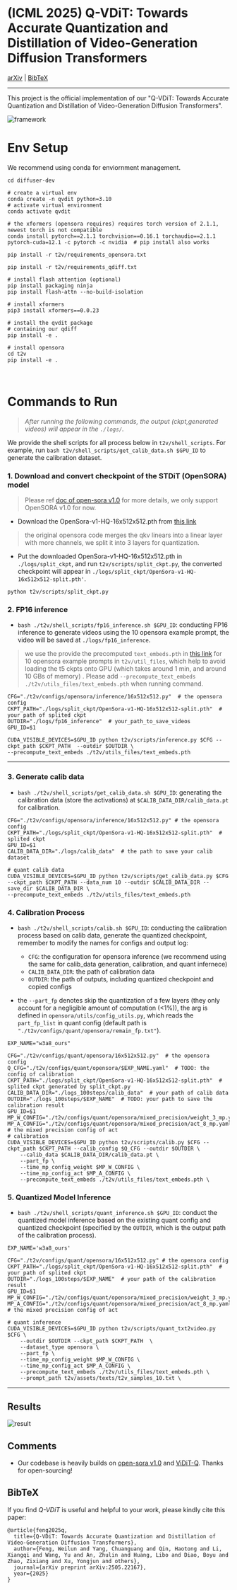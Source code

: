# (ICML 2025) Q-VDiT: Towards Accurate Quantization and Distillation of Video-Generation Diffusion Transformers

[arXiv](https://arxiv.org/abs/2505.22167) | [BibTeX](#bibtex)

------

This project is the official implementation of our "Q-VDiT: Towards Accurate Quantization and Distillation of Video-Generation Diffusion Transformers".

![framework](imgs/framework.png)

# Env Setup

We recommend using conda for enviornment management. 

```shell 
cd diffuser-dev

# create a virtual env
conda create -n qvdit python=3.10
# activate virtual environment
conda activate qvdit

# the xformers (opensora requires) requires torch version of 2.1.1, newest torch is not compatible
conda install pytorch==2.1.1 torchvision==0.16.1 torchaudio==2.1.1 pytorch-cuda=12.1 -c pytorch -c nvidia  # pip install also works

pip install -r t2v/requirements_opensora.txt

pip install -r t2v/requirements_qdiff.txt

# install flash attention (optional)
pip install packaging ninja
pip install flash-attn --no-build-isolation

# install xformers
pip3 install xformers==0.0.23

# install the qvdit package
# containing our qdiff
pip install -e .

# install opensora
cd t2v
pip install -e .
```

<br>

# Commands to Run

> *After running the following commands, the output (ckpt,generated videos) will appear in the `./logs/`.*

We provide the shell scripts for all process below in `t2v/shell_scripts`.
For example, run `bash t2v/shell_scripts/get_calib_data.sh $GPU_ID` to generate the calibration dataset.


### 1. Download and convert checkpoint of the STDiT (OpenSORA) model

> Please ref [doc of open-sora v1.0](https://github.com/hpcaitech/Open-Sora) for more details, we only support OpenSORA v1.0 for now.

- Download the OpenSora-v1-HQ-16x512x512.pth from [this link](https://huggingface.co/hpcai-tech/Open-Sora/blob/main/OpenSora-v1-HQ-16x512x512.pth)

> the original opensora code merges the qkv linears into a linear layer with more channels, we split it into 3 layers for quantization. 

- Put the downloaded OpenSora-v1-HQ-16x512x512.pth in `./logs/split_ckpt`, and run `t2v/scripts/split_ckpt.py`, the converted checkpoint will appear in `./logs/split_ckpt/OpenSora-v1-HQ-16x512x512-split.pth'`. 

```shell
python t2v/scripts/split_ckpt.py
```

### 2. FP16 inference

- `bash ./t2v/shell_scripts/fp16_inference.sh $GPU_ID`: conducting FP16 inference to generate videos using the 10 opensora example prompt, the video will be saved at `./logs/fp16_inference`. 

> we use the provide the precomputed `text_embeds.pth` in [this link](https://github.com/thu-nics/ViDiT-Q/blob/viditq_old/t2v/utils_files/text_embeds.pth) for 10 opensora example prompts in `t2v/util_files`, which help to avoid loading the t5 ckpts onto GPU (which takes around 1 min, and around 10 GBs of memory) . Please add `--precompute_text_embeds ./t2v/utils_files/text_embeds.pth` when running command.

```shell
CFG="./t2v/configs/opensora/inference/16x512x512.py"  # the opensora config
CKPT_PATH="./logs/split_ckpt/OpenSora-v1-HQ-16x512x512-split.pth"  # your path of splited ckpt
OUTDIR="./logs/fp16_inference"  # your_path_to_save_videos
GPU_ID=$1

CUDA_VISIBLE_DEVICES=$GPU_ID python t2v/scripts/inference.py $CFG --ckpt_path $CKPT_PATH  --outdir $OUTDIR \
--precompute_text_embeds ./t2v/utils_files/text_embeds.pth
```

---

### 3. Generate calib data

- `bash ./t2v/shell_scripts/get_calib_data.sh $GPU_ID`: generating the calibration data (store the activations) at `$CALIB_DATA_DIR/calib_data.pt` for calibration. 

```shell
CFG="./t2v/configs/opensora/inference/16x512x512.py" # the opensora config
CKPT_PATH="./logs/split_ckpt/OpenSora-v1-HQ-16x512x512-split.pth"  # splited ckpt
GPU_ID=$1
CALIB_DATA_DIR="./logs/calib_data"  # the path to save your calib dataset

# quant calib data
CUDA_VISIBLE_DEVICES=$GPU_ID python t2v/scripts/get_calib_data.py $CFG --ckpt_path $CKPT_PATH --data_num 10 --outdir $CALIB_DATA_DIR --save_dir $CALIB_DATA_DIR \
--precompute_text_embeds ./t2v/utils_files/text_embeds.pth
```

### 4. Calibration Process

- `bash ./t2v/shell_scripts/calib.sh $GPU_ID`: conducting the calibration process based on calib data, generate the quantized checkpoint, remember to modify the names for configs and output log:
  - `CFG`: the configuration for opensora inference (we recommend using the same for calib_data generation, calibration, and quant infernece)
  - `CALIB_DATA_DIR`: the path of calibration data
  - `OUTDIR`: the path of outputs, including quantized checkpoint and copied configs

- the `--part_fp` denotes skip the quantization of a few layers (they only account for a negligible amount of computation (<1%)), the arg is defined in `opensora/utils/config_utils.py`, which reads the `part_fp_list` in quant config (default path is `"./t2v/configs/quant/opensora/remain_fp.txt"`). 

```  shell
EXP_NAME="w3a8_ours"

CFG="./t2v/configs/quant/opensora/16x512x512.py"  # the opensora config
Q_CFG="./t2v/configs/quant/opensora/$EXP_NAME.yaml"  # TODO: the config of calibration
CKPT_PATH="./logs/split_ckpt/OpenSora-v1-HQ-16x512x512-split.pth"  # splited ckpt generated by split_ckpt.py
CALIB_DATA_DIR="./logs_100steps/calib_data"  # your path of calib data
OUTDIR="./logs_100steps/$EXP_NAME"  # TODO: your path to save the calibration result
GPU_ID=$1
MP_W_CONFIG="./t2v/configs/quant/opensora/mixed_precision/weight_3_mp.yaml"
MP_A_CONFIG="./t2v/configs/quant/opensora/mixed_precision/act_8_mp.yaml" # the mixed precision config of act
# calibration
CUDA_VISIBLE_DEVICES=$GPU_ID python t2v/scripts/calib.py $CFG --ckpt_path $CKPT_PATH --calib_config $Q_CFG --outdir $OUTDIR \
    --calib_data $CALIB_DATA_DIR/calib_data.pt \
    --part_fp \
    --time_mp_config_weight $MP_W_CONFIG \
    --time_mp_config_act $MP_A_CONFIG \
    --precompute_text_embeds ./t2v/utils_files/text_embeds.pth \

```

### 5. Quantized Model Inference

- `bash ./t2v/shell_scripts/quant_inference.sh $GPU_ID`: conduct the quantized model inference based on the existing quant config and quantized checkpoint (specified by the `OUTDIR`, which is the output path of the calibration process). 

```shell
EXP_NAME='w3a8_ours'

CFG="./t2v/configs/quant/opensora/16x512x512.py" # the opensora config
CKPT_PATH="./logs/split_ckpt/OpenSora-v1-HQ-16x512x512-split.pth"  # your path of splited ckpt
OUTDIR="./logs_100steps/$EXP_NAME"  # your path of the calibration result
GPU_ID=$1
MP_W_CONFIG="./t2v/configs/quant/opensora/mixed_precision/weight_3_mp.yaml"
MP_A_CONFIG="./t2v/configs/quant/opensora/mixed_precision/act_8_mp.yaml" # the mixed precision config of act

# quant inference
CUDA_VISIBLE_DEVICES=$GPU_ID python t2v/scripts/quant_txt2video.py $CFG \
    --outdir $OUTDIR --ckpt_path $CKPT_PATH  \
    --dataset_type opensora \
    --part_fp \
    --time_mp_config_weight $MP_W_CONFIG \
    --time_mp_config_act $MP_A_CONFIG \
    --precompute_text_embeds ./t2v/utils_files/text_embeds.pth \
    --prompt_path t2v/assets/texts/t2v_samples_10.txt \
```

------

## Results

![result](imgs/result.png)

## Comments

- Our codebase is heavily builds on [open-sora v1.0](https://github.com/hpcaitech/Open-Sora) and [ViDiT-Q](https://github.com/thu-nics/ViDiT-Q/tree/viditq_old). Thanks for open-sourcing!

## BibTeX

If you find *Q-VDiT* is useful and helpful to your work, please kindly cite this paper:

```
@article{feng2025q,
  title={Q-VDiT: Towards Accurate Quantization and Distillation of Video-Generation Diffusion Transformers},
  author={Feng, Weilun and Yang, Chuanguang and Qin, Haotong and Li, Xiangqi and Wang, Yu and An, Zhulin and Huang, Libo and Diao, Boyu and Zhao, Zixiang and Xu, Yongjun and others},
  journal={arXiv preprint arXiv:2505.22167},
  year={2025}
}
```

